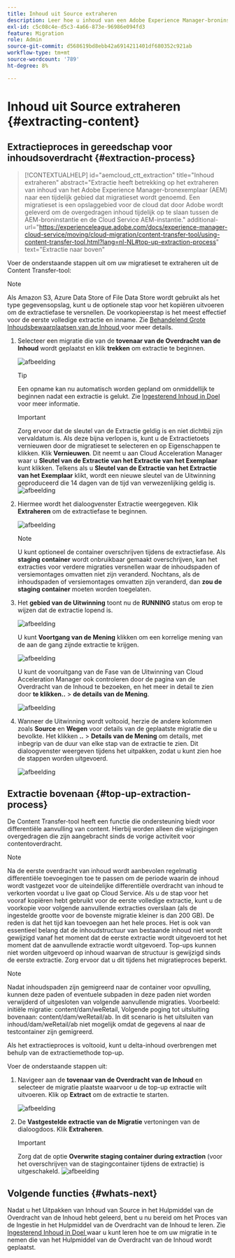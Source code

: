 ```yaml
---
title: Inhoud uit Source extraheren
description: Leer hoe u inhoud van een Adobe Experience Manager-broninstantie (AEM) kunt extraheren om deze later over te brengen naar een Cloud Service AEM-instantie.
exl-id: c5c08c4e-d5c3-4a66-873e-96986e094fd3
feature: Migration
role: Admin
source-git-commit: d568619bd8ebb42a6914211401df680352c921ab
workflow-type: tm+mt
source-wordcount: '789'
ht-degree: 8%

---
```


# Inhoud uit Source extraheren {#extracting-content}

## Extractieproces in gereedschap voor inhoudsoverdracht {#extraction-process}

>[!CONTEXTUALHELP]
>id="aemcloud_ctt_extraction"
>title="Inhoud extraheren"
>abstract="Extractie heeft betrekking op het extraheren van inhoud van het Adobe Experience Manager-bronexemplaar (AEM) naar een tijdelijk gebied dat migratieset wordt genoemd. Een migratieset is een opslaggebied voor de cloud dat door Adobe wordt geleverd om de overgedragen inhoud tijdelijk op te slaan tussen de AEM-broninstantie en de Cloud Service AEM-instantie."
>additional-url="https://experienceleague.adobe.com/docs/experience-manager-cloud-service/moving/cloud-migration/content-transfer-tool/using-content-transfer-tool.html?lang=nl-NL#top-up-extraction-process" text="Extractie naar boven"


Voer de onderstaande stappen uit om uw migratieset te extraheren uit de Content Transfer-tool:

>[!NOTE]
>Als Amazon S3, Azure Data Store of File Data Store wordt gebruikt als het type gegevensopslag, kunt u de optionele stap voor het kopiëren uitvoeren om de extractiefase te versnellen. De voorkopieerstap is het meest effectief voor de eerste volledige extractie en inname. Zie [ Behandelend Grote Inhoudsbewaarplaatsen van de Inhoud ](/help/journey-migration/content-transfer-tool/using-content-transfer-tool/handling-large-content-repositories.md) voor meer details.

1. Selecteer een migratie die van de **tovenaar van de Overdracht van de Inhoud** wordt geplaatst en klik **trekken** om extractie te beginnen.

   ![afbeelding](/help/journey-migration/content-transfer-tool/assets-ctt/cttcam12.png)

   >[!TIP]
   >Een opname kan nu automatisch worden gepland om onmiddellijk te beginnen nadat een extractie is gelukt. Zie [ Ingesterend Inhoud in Doel ](/help/journey-migration/content-transfer-tool/using-content-transfer-tool/ingesting-content.md) voor meer informatie.

   >[!IMPORTANT]
   >
   >Zorg ervoor dat de sleutel van de Extractie geldig is en niet dichtbij zijn vervaldatum is. Als deze bijna verlopen is, kunt u de Extractietoets vernieuwen door de migratieset te selecteren en op Eigenschappen te klikken. Klik **Vernieuwen**. Dit neemt u aan Cloud Acceleration Manager waar u **Sleutel van de Extractie van het Extractie van het Exemplaar** kunt klikken. Telkens als u **Sleutel van de Extractie van het Extractie van het Exemplaar** klikt, wordt een nieuwe sleutel van de Uitwinning geproduceerd die 14 dagen van de tijd van verwezenlijking geldig is.
   >![afbeelding](/help/journey-migration/content-transfer-tool/assets-ctt/migrationSetDetails.png)

1. Hiermee wordt het dialoogvenster Extractie weergegeven. Klik **Extraheren** om de extractiefase te beginnen.

   ![afbeelding](/help/journey-migration/content-transfer-tool/assets-ctt/migrationSetExtraction.png)

   >[!NOTE]
   >U kunt optioneel de container overschrijven tijdens de extractiefase. Als **staging container** wordt onbruikbaar gemaakt overschrijven, kan het extracties voor verdere migraties versnellen waar de inhoudspaden of versiemontages omvatten niet zijn veranderd. Nochtans, als de inhoudspaden of versiemontages omvatten zijn veranderd, dan **zou de staging container** moeten worden toegelaten.

1. Het **gebied van de Uitwinning** toont nu de **RUNNING** status om erop te wijzen dat de extractie lopend is.

   ![afbeelding](/help/journey-migration/content-transfer-tool/assets-ctt/cttcam15.png)

   U kunt **Voortgang van de Mening** klikken om een korrelige mening van de aan de gang zijnde extractie te krijgen.

   ![afbeelding](/help/journey-migration/content-transfer-tool/assets-ctt/viewProgress.png)

   U kunt de vooruitgang van de Fase van de Uitwinning van Cloud Acceleration Manager ook controleren door de pagina van de Overdracht van de Inhoud te bezoeken, en het meer in detail te zien door **te klikken..** > **de details van de Mening**.

   ![afbeelding](/help/journey-migration/content-transfer-tool/assets-ctt/cttcam17.png)

1. Wanneer de Uitwinning wordt voltooid, herzie de andere kolommen zoals **Source** en **Wegen** voor details van de geplaatste migratie die u bevolkte. Het klikken **..** > **Details van de Mening** om details, met inbegrip van de duur van elke stap van de extractie te zien. Dit dialoogvenster weergeven tijdens het uitpakken, zodat u kunt zien hoe de stappen worden uitgevoerd.

   ![afbeelding](/help/journey-migration/content-transfer-tool/assets-ctt/cttcam18b.png)


## Extractie bovenaan {#top-up-extraction-process}

De Content Transfer-tool heeft een functie die ondersteuning biedt voor differentiële aanvulling van content. Hierbij worden alleen die wijzigingen overgedragen die zijn aangebracht sinds de vorige activiteit voor contentoverdracht.

>[!NOTE]
>Na de eerste overdracht van inhoud wordt aanbevolen regelmatig differentiële toevoegingen toe te passen om de periode waarin de inhoud wordt vastgezet voor de uiteindelijke differentiële overdracht van inhoud te verkorten voordat u live gaat op Cloud Service. Als u de stap voor het vooraf kopiëren hebt gebruikt voor de eerste volledige extractie, kunt u de voorkopie voor volgende aanvullende extracties overslaan (als de ingestelde grootte voor de bovenste migratie kleiner is dan 200 GB). De reden is dat het tijd kan toevoegen aan het hele proces.
>Het is ook van essentieel belang dat de inhoudstructuur van bestaande inhoud niet wordt gewijzigd vanaf het moment dat de eerste extractie wordt uitgevoerd tot het moment dat de aanvullende extractie wordt uitgevoerd. Top-ups kunnen niet worden uitgevoerd op inhoud waarvan de structuur is gewijzigd sinds de eerste extractie. Zorg ervoor dat u dit tijdens het migratieproces beperkt.

>[!NOTE]
>Nadat inhoudspaden zijn gemigreerd naar de container voor opvulling, kunnen deze paden of eventuele subpaden in deze paden niet worden verwijderd of uitgesloten van volgende aanvullende migraties.
>Voorbeeld: initiële migratie: content/dam/weRetail,
>Volgende poging tot uitsluiting bovenaan: content/dam/weRetail/ab.
>In dit scenario is het uitsluiten van inhoud/dam/weRetail/ab niet mogelijk omdat de gegevens al naar de testcontainer zijn gemigreerd.

Als het extractieproces is voltooid, kunt u delta-inhoud overbrengen met behulp van de extractiemethode top-up.

Voer de onderstaande stappen uit:

1. Navigeer aan de **tovenaar van de Overdracht van de Inhoud** en selecteer de migratie plaatste waarvoor u de top-up extractie wilt uitvoeren. Klik op **Extract** om de extractie te starten.

   ![afbeelding](/help/journey-migration/content-transfer-tool/assets-ctt/cttcam19.png)

1. De **Vastgestelde extractie van de Migratie** vertoningen van de dialoogdoos. Klik **Extraheren**.

   >[!IMPORTANT]
   >Zorg dat de optie **Overwrite staging container during extraction** (voor het overschrijven van de stagingcontainer tijdens de extractie) is uitgeschakeld.
   >![afbeelding](/help/journey-migration/content-transfer-tool/assets-ctt/overwriteStagingContainer.png)


## Volgende functies {#whats-next}

Nadat u het Uitpakken van Inhoud van Source in het Hulpmiddel van de Overdracht van de Inhoud hebt geleerd, bent u nu bereid om het Proces van de Ingestie in het Hulpmiddel van de Overdracht van de Inhoud te leren. Zie [ Ingesterend Inhoud in Doel ](/help/journey-migration/content-transfer-tool/using-content-transfer-tool/ingesting-content.md) waar u kunt leren hoe te om uw migratie in te nemen die van het Hulpmiddel van de Overdracht van de Inhoud wordt geplaatst.
